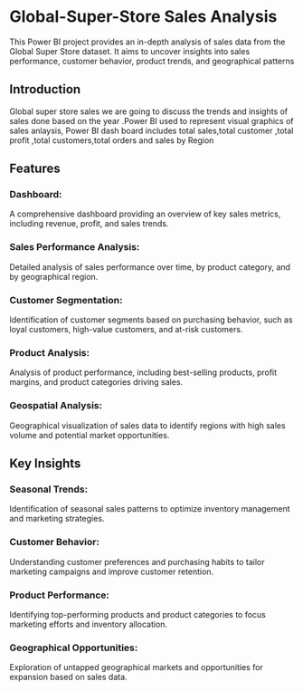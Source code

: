 # Global-Super-Store Sales Analysis
This Power BI project provides an in-depth analysis of sales data from the Global Super Store dataset. It aims to uncover insights into sales performance, customer behavior, product trends, and geographical patterns
## Introduction
Global super store sales we are going to discuss the trends and insights of sales done based on the year .Power BI used to represent visual graphics of sales anlaysis, Power BI dash board includes total sales,total customer ,total profit ,total customers,total orders and sales by Region
## Features
### Dashboard:
A comprehensive dashboard providing an overview of key sales metrics, including revenue, profit, and sales trends.
### Sales Performance Analysis: 
Detailed analysis of sales performance over time, by product category, and by geographical region.
### Customer Segmentation: 
Identification of customer segments based on purchasing behavior, such as loyal customers, high-value customers, and at-risk customers.
### Product Analysis: 
Analysis of product performance, including best-selling products, profit margins, and product categories driving sales.
### Geospatial Analysis: 
Geographical visualization of sales data to identify regions with high sales volume and potential market opportunities.
## Key Insights
### Seasonal Trends: 
Identification of seasonal sales patterns to optimize inventory management and marketing strategies.
### Customer Behavior: 
Understanding customer preferences and purchasing habits to tailor marketing campaigns and improve customer retention.
### Product Performance: 
Identifying top-performing products and product categories to focus marketing efforts and inventory allocation.
### Geographical Opportunities:
Exploration of untapped geographical markets and opportunities for expansion based on sales data.



